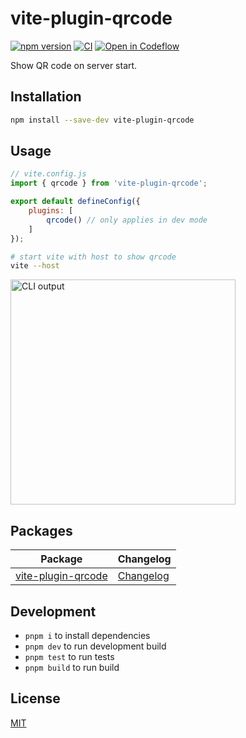 # vite-plugin-qrcode

[![npm version](https://img.shields.io/npm/v/vite-plugin-qrcode)](https://www.npmjs.com/package/vite-plugin-qrcode)
[![CI](https://github.com/svitejs/vite-plugin-qrcode/actions/workflows/ci.yml/badge.svg)](https://github.com/svitejs/vite-plugin-qrcode/actions/workflows/ci.yml)
[![Open in Codeflow](https://developer.stackblitz.com/img/open_in_codeflow_small.svg)](https:///pr.new/svitejs/vite-plugin-qrcode)

Show QR code on server start.

## Installation

```bash
npm install --save-dev vite-plugin-qrcode
```

## Usage

```js
// vite.config.js
import { qrcode } from 'vite-plugin-qrcode';

export default defineConfig({
	plugins: [
		qrcode() // only applies in dev mode
	]
});
```

```bash
# start vite with host to show qrcode
vite --host
```

<img height="360" alt="CLI output" src="https://user-images.githubusercontent.com/34116392/181014171-aa511838-8122-48cf-ad9c-39f0368ee616.png" />

## Packages

| Package                                           | Changelog                                             |
| ------------------------------------------------- | ----------------------------------------------------- |
| [vite-plugin-qrcode](packages/vite-plugin-qrcode) | [Changelog](packages/vite-plugin-qrcode/CHANGELOG.md) |

## Development

- `pnpm i` to install dependencies
- `pnpm dev` to run development build
- `pnpm test` to run tests
- `pnpm build` to run build

## License

[MIT](./LICENSE)
